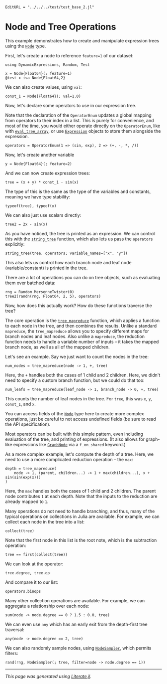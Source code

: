 ```@meta
EditURL = "../../../test/test_base_2.jl"
```

# Node and Tree Operations

This example demonstrates how to create and manipulate expression trees
using the [`Node`](@ref) type.

First, let's create a node to reference `feature=1` of our dataset:

````@example base_operations
using DynamicExpressions, Random, Test

x = Node{Float64}(; feature=1)
@test x isa Node{Float64,2}
````

We can also create values, using `val`:

````@example base_operations
const_1 = Node{Float64}(; val=1.0)
````

Now, let's declare some operators to use in our expression tree.

Note that the declaration of the `OperatorEnum` updates
a global mapping from operators to their index in a list.
This is purely for convenience, and most of the time, you would
either operate directly on the `OperatorEnum`, like with [`eval_tree_array`](@ref),
or use [`Expression`](@ref) objects to store them alongside the expression.

````@example base_operations
operators = OperatorEnum(1 => (sin, exp), 2 => (+, -, *, /))
````

Now, let's create another variable

````@example base_operations
y = Node{Float64}(; feature=2)
````

And we can now create expression trees:

````@example base_operations
tree = (x + y) * const_1 - sin(x)
````

The type of this is the same as the type of the variables
and constants, meaning we have type stability:

````@example base_operations
typeof(tree), typeof(x)
````

We can also just use scalars directly:

````@example base_operations
tree2 = 2x - sin(x)
````

As you have noticed, the tree is printed as an expression.
We can control this with the [`string_tree`](@ref) function,
which also lets us pass the `operators` explicitly:

````@example base_operations
string_tree(tree, operators; variable_names=["x", "y"])
````

This also lets us control how each branch node and leaf node (variable/constant)
is printed in the tree.

There are a lot of operations you can do on tree objects,
such as evaluating them over batched data:

````@example base_operations
rng = Random.MersenneTwister(0)
tree2(randn(rng, Float64, 2, 5), operators)
````

Now, how does this actually work? How do these functions traverse
the tree?

The core operation is the [`tree_mapreduce`](@ref) function,
which applies a function to each node in the tree,
and then combines the results. Unlike a standard `mapreduce`,
the `tree_mapreduce` allows you to specify different maps for
branch nodes and leaf nodes. Also unlike a `mapreduce`, the
reduction function needs to handle a variable number of inputs – it takes
the mapped branch node, as well as all of the mapped children.

Let's see an example. Say we just want to count the nodes in the tree:

````@example base_operations
num_nodes = tree_mapreduce(node -> 1, +, tree)
````

Here, the `+` handles both the cases of 1 child and 2 children.
Here, we didn't need to specify a custom branch function, but we could do that too:

````@example base_operations
num_leafs = tree_mapreduce(leaf_node -> 1, branch_node -> 0, +, tree)
````

This counts the number of leaf nodes in the tree. For `tree`,
this was `x`, `y`, `const_1`, and `x`.

You can access fields of the [`Node`](@ref) type here to create more
complex operations, just be careful to not access undefined fields (be sure
to read the API specification).

Most operators can be built with this simple pattern, even including
evaluation of the tree, and printing of expressions. (It also allows
for graph-like expressions like [`GraphNode`](@ref) via a `f_on_shared` keyword.)

As a more complex example, let's compute the depth of a tree. Here, we need
to use a more complicated reduction operation – the `max`:

````@example base_operations
depth = tree_mapreduce(
    node -> 1, (parent, children...) -> 1 + max(children...), x + sin(sin(exp(x)))
)
````

Here, the `max` handles both the cases of 1 child and 2 children.
The parent node contributes `1` at each depth. Note that the inputs
to the reduction are already mapped to `1`.

Many operations do not need to handle branching, and thus, many of the typical
operations on collections in Julia are available. For example,
we can collect each node in the tree into a list:

````@example base_operations
collect(tree)
````

Note that the first node in this list is the root note, which is
the subtraction operation:

````@example base_operations
tree == first(collect(tree))
````

We can look at the operator:

````@example base_operations
tree.degree, tree.op
````

And compare it to our list:

````@example base_operations
operators.binops
````

Many other collection operations are available. For example, we can aggregate a relationship over each node:

````@example base_operations
sum(node -> node.degree == 0 ? 1.5 : 0.0, tree)
````

We can even use `any` which has an early exit from the depth-first tree traversal:

````@example base_operations
any(node -> node.degree == 2, tree)
````

We can also randomly sample nodes, using [`NodeSampler`](@ref),
which permits filters:

````@example base_operations
rand(rng, NodeSampler(; tree, filter=node -> node.degree == 1))
````

---

*This page was generated using [Literate.jl](https://github.com/fredrikekre/Literate.jl).*

